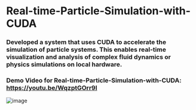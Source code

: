 # Real-time-Particle-Simulation-with-CUDA

### Developed a system that uses CUDA to accelerate the simulation of particle systems. This enables real-time visualization and analysis of complex fluid dynamics or physics simulations on local hardware.

### Demo Video for Real-time-Particle-Simulation-with-CUDA: https://youtu.be/WqzptGOrr9I

![image](https://github.com/user-attachments/assets/0ac8ff78-ec10-4a06-9643-976046e6d10a)
